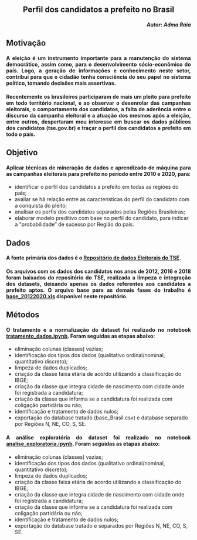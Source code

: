 ## <div style="text-align: Center"> Perfil dos candidatos a prefeito no Brasil </div>

##### <div style="text-align: right"> Autor: Adma Raia</div>


## <div style="text-align: justify"> Motivação</div> 


#### <div style="text-align: justify"> A eleição é um instrumento importante para a manutenção do sistema democrático, assim como, para o desenvolvimento sócio-econômico do país. Logo, a geração de informações e conhecimento neste setor, contribui para que o cidadão tenha consciência do seu papel no sistema político, tomando decisões mais assertivas. </div>

#### <p> <div style="text-align: justify"> Recentemente os brasileiros participaram de mais um pleito para prefeito em todo território nacional, e ao observar o desenrolar das campanhas eleitorais, o comportamento dos candidatos, a falta de aderência entre o discurso da campanha eleitoral e a atuação dos mesmos após a eleição, entre outros, despertaram meu interesse em buscar os dados públicos dos candidatos (tse.gov.br) e traçar o perfil dos candidatos a prefeito em todo o país. </div></p>


## <div style="text-align: justify"> Objetivo</div> 
#### <p> <div style="text-align: justify"> Aplicar técnicas de mineração de dados e aprendizado de máquina para as campanhas eleitorais para prefeito no período entre 2010 e 2020, para:
  <ul>
  <li> identificar o perfil dos candidatos a prefeito em todas as regiões do país;
  <li> avaliar se há relação entre as características do perfil do candidato com a conquista do pleito;
  <li> analisar os perfis dos candidatos separados pelas Regiões Brasileiras; 
  <li> elaborar modelo preditivo com base no perfil do candidato, para indicar a “probabilidade” de  sucesso por Região do país.
  </ul>
  </div></p>
  
  
  ## <div style="text-align: justify"> Dados </div> 
 #### <p> <div style="text-align: justify"> A fonte primária dos dados é o [Repositório de dados Eleitorais do TSE](https://www.tse.jus.br/eleicoes/estatisticas/repositorio-de-dados-eleitorais-1).</div></p>
 ####  <p> <div style="text-align: justify">Os arquivos com os dados dos candidatos nos anos de 2012, 2016 e 2018 foram baixados do repositório do TSE, realizada a limpeza e integração dos datasets, deixando apenas os dados referentes aos candidatos a prefeito aptos. O arquivo base para as demais fases do trabalho é [base_20122020.xls](https://github.com/admaraia/PerfilCandPrefeito-Brasil/blob/main/base_20122020.xlsx) disponível neste repositório.</div></p>
 
 ## <div style="text-align: justify"> Métodos </div> 
 ####  <p> <div style="text-align: justify"> O tratamento e a normalização do dataset foi realizado no notebook [tratamento_dados.ipynb](https://github.com/admaraia/PerfilCandPrefeito-Brasil/blob/main/tratamento_dados.ipynb). Foram seguidas as etapas abaixo:
 <ul>
  <li> eliminação colunas (classes) vazias;
  <li> identificação dos tipos dos dados (qualitativo ordinal/nominal, quantitativo discreto);
  <li> limpeza de dados duplicados;
  <li> criação da classe faixa etária de acordo utilizando a classificação do IBGE;
  <li> criação da classe que integra cidade de nascimento com cidade onde foi registrada a candidatura;
  <li> criação da classe que informa se a candidatura foi realizada com coligação partidária ou não;
  <li> identificação e tratamento de dados nulos;
  <li> exportação do database tratado (base_Brasil.csv) e database separado por Regiões N, NE, CO, S, SE.
  </ul> </div></p>
  
 #### <p> <div style="text-align: justify"> A análise exploratória do dataset foi realizado no notebook [analise_exploratoria.ipynb](https://github.com/admaraia/PerfilCandPrefeito-Brasil/blob/main/). Foram seguidas as etapas abaixo:
 <ul>
  <li> eliminação colunas (classes) vazias;
  <li> identificação dos tipos dos dados (qualitativo ordinal/nominal, quantitativo discreto);
  <li> limpeza de dados duplicados;
  <li> criação da classe faixa etária de acordo utilizando a classificação do IBGE;
  <li> criação da classe que integra cidade de nascimento com cidade onde foi registrada a candidatura;
  <li> criação da classe que informa se a candidatura foi realizada com coligação partidária ou não;
  <li> identificação e tratamento de dados nulos;
  <li> exportação do database tratado e separados por Regiões N, NE, CO, S, SE.
  </ul> </div></p>

